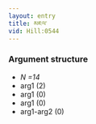 ```yaml
---
layout: entry
title: མཇལ་
vid: Hill:0544
---
```

### Argument structure
* _N =14_
* arg1 (2)
* arg1 (0)
* arg1 (0)
* arg1-arg2 (0)
